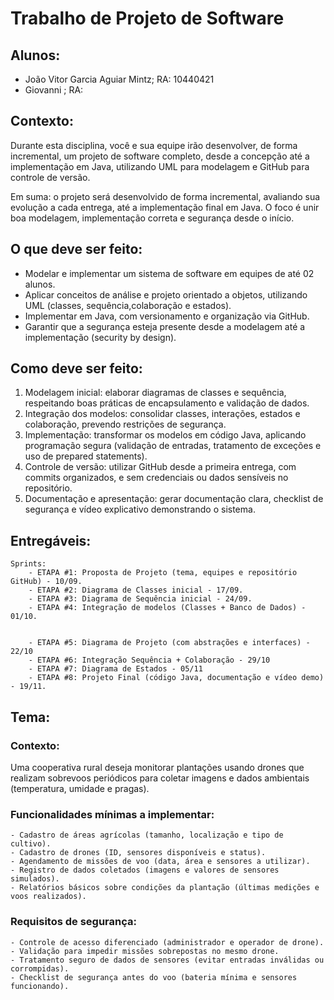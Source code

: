 # Trabalho de Projeto de Software

## Alunos: 
 - João Vitor Garcia Aguiar Mintz; RA: 10440421
 - Giovanni ; RA: 


## Contexto: 

Durante esta disciplina, você e sua equipe irão desenvolver, de forma incremental, um projeto de software completo, desde a concepção até a implementação em Java, utilizando UML para modelagem e GitHub para controle de versão.

Em suma: o projeto será desenvolvido de forma incremental, avaliando sua evolução a cada entrega, até a implementação final em Java. O foco é unir boa modelagem, implementação correta e segurança desde o início.

## O que deve ser feito:

 - Modelar e implementar um sistema de software em equipes de até 02 alunos.
 - Aplicar conceitos de análise e projeto orientado a objetos, utilizando UML (classes, sequência,colaboração e estados).
 - Implementar em Java, com versionamento e organização via GitHub.
 - Garantir que a segurança esteja presente desde a modelagem até a implementação (security by design).

## Como deve ser feito: 
 1. Modelagem inicial: elaborar diagramas de classes e sequência, respeitando boas práticas de encapsulamento e validação de dados.
 2. Integração dos modelos: consolidar classes, interações, estados e colaboração, prevendo restrições de segurança.
 3. Implementação: transformar os modelos em código Java, aplicando programação segura (validação de entradas, tratamento de exceções e uso de prepared statements).
 4. Controle de versão: utilizar GitHub desde a primeira entrega, com commits organizados, e sem credenciais ou dados sensíveis no repositório.
 5. Documentação e apresentação: gerar documentação clara, checklist de segurança e vídeo explicativo demonstrando o sistema.

## Entregáveis:
    Sprints:
        - ETAPA #1: Proposta de Projeto (tema, equipes e repositório GitHub) - 10/09.
        - ETAPA #2: Diagrama de Classes inicial - 17/09.
        - ETAPA #3: Diagrama de Sequência inicial - 24/09.
        - ETAPA #4: Integração de modelos (Classes + Banco de Dados) - 01/10.


        - ETAPA #5: Diagrama de Projeto (com abstrações e interfaces) - 22/10
        - ETAPA #6: Integração Sequência + Colaboração - 29/10
        - ETAPA #7: Diagrama de Estados - 05/11
        - ETAPA #8: Projeto Final (código Java, documentação e vídeo demo) - 19/11.

## Tema: 

### Contexto: 

Uma cooperativa rural deseja monitorar plantações usando drones que realizam sobrevoos periódicos para coletar imagens e dados ambientais (temperatura, umidade e pragas).

### Funcionalidades mínimas a implementar:

    - Cadastro de áreas agrícolas (tamanho, localização e tipo de cultivo).
    - Cadastro de drones (ID, sensores disponíveis e status).
    - Agendamento de missões de voo (data, área e sensores a utilizar).
    - Registro de dados coletados (imagens e valores de sensores simulados).
    - Relatórios básicos sobre condições da plantação (últimas medições e voos realizados).

### Requisitos de segurança:
    - Controle de acesso diferenciado (administrador e operador de drone).
    - Validação para impedir missões sobrepostas no mesmo drone.
    - Tratamento seguro de dados de sensores (evitar entradas inválidas ou corrompidas).
    - Checklist de segurança antes do voo (bateria mínima e sensores funcionando).

